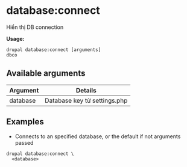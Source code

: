# database:connect
Hiển thị DB connection

**Usage:**
```
drupal database:connect [arguments]
dbco
```

## Available arguments
Argument | Details
---------|-------------
database | Database key từ settings.php

## Examples
* Connects to an specified database, or the default if not arguments passed
```
drupal database:connect \
  <database>
```
